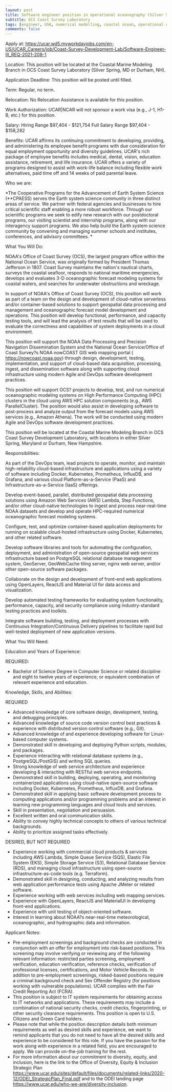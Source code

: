```yaml
---
layout: post
title: Software engineer position in operational oceanography (Silver Spring, Maryland)
subtitle: OCS Coast Survey Laboratory
tags: [engineer, USA, numerical modelling, coastal ocean, operational oceanography]
comments: false
---
```



Apply at:
https://ucar.wd5.myworkdayjobs.com/en-US/UCAR_Careers/job/Coast-Survey-Development-Lab/Software-Engineer-III_REQ-2021-208-1


Location: This position will be located at the Coastal Marine Modeling
Branch in OCS Coast Survey Laboratory (Silver Spring, MD or Durham, NH).

Application Deadline: This position will be posted until filled.

Term: Regular, no term.

Relocation: No Relocation Assistance is available for this position.

Work Authorization: UCAR|NCAR will not sponsor a work visa (e.g., J-1,
H1-B, etc.) for this position.

Salary:
Hiring Range $97,404 - $121,754
Full Salary Range $97,404 - $158,282

Benefits: UCAR affirms its continuing commitment to developing, providing,
and administering its employee benefit programs with due consideration for
equal employment opportunity and diversity guidelines. UCAR's rich package
of employee benefits includes medical, dental, vision, education
assistance, retirement, and life insurance. UCAR offers a variety of
programs designed to assist with work-life balance including flexible work
alternatives, paid time off and 14 weeks of paid parental leave.


Who we are:

*The Cooperative Programs for the Advancement of Earth System Science
(**CPAESS)
serves the Earth system science community in three distinct areas of
service. We partner with federal agencies and businesses to hire critical
scientific staff enabling a more robust workforce. Through our scientific
programs we seek to edify new research with our postdoctoral programs, our
visiting scientist and internship programs, along with our interagency
support programs. We also help build the Earth system science community by
convening and managing summer schools and institutes, conferences, and
advisory committees. *

What You Will Do:

NOAA's Office of Coast Survey (OCS), the largest program office within the
National Ocean Service, was originally formed by President Thomas Jefferson
in 1807. Coast Survey maintains the nation's nautical charts, surveys the
coastal seafloor, responds to national maritime emergencies, develops and
evaluates 3-D oceanographic forecast modeling systems for coastal waters,
and searches for underwater obstructions and wreckage.

In support of NOAA's Office of Coast Survey (OCS), this position will work
as part of a team on the design and development of cloud-native serverless
and/or container-based solutions to support geospatial data processing and
management and oceanographic forecast model development and operations.
This position will develop functional, performance, and capacity testing
tools, and will lead the analysis of test results that will be used to
evaluate the correctness and capabilities of system deployments in a cloud
environment.

This position will support  the NOAA Data Processing and Precision
Navigation Dissemination System and the National Ocean Service/Office of
Coast Survey?s NOAA nowCOAST GIS web mapping portal (
https://nowcoast.noaa.gov) through design, development, testing,
implementation, and support of cloud-based data acquisition, processing,
ingest, and dissemination software along with supporting cloud
infrastructure using modern Agile and DevOps software development practices.

This position will support OCS? projects to develop, test, and run
numerical oceanographic modeling systems on High Performance Computing
(HPC) clusters in the cloud using AWS HPC solution components (e.g., AWS
ParallelCluster).  The position would also assist in developing software to
post-process and analyze output from the forecast models using AWS services
(e.g., Amazon Athena).  The work will be conducted using modern Agile and
DevOps software development practices.

This position will be located at the Coastal Marine Modeling Branch in OCS
Coast Survey Development Laboratory, with locations in either Silver
Spring, Maryland or Durham, New Hampshire.

Responsibilities:

As part of the DevOps team, lead projects to operate, monitor, and maintain
high-reliability cloud-based infrastructure and applications using a
variety of software including Docker, Kubernetes, Prometheus, InfluxDB, and
Grafana, and various cloud Platform-as-a-Service (PaaS) and
Infrastructure-as-a-Service (IaaS) offerings.

Develop event-based, parallel, distributed geospatial data processing
solutions using Amazon Web Services (AWS) Lambda, Step Functions, and/or
other cloud-native technologies to ingest and process near-real-time NOAA
datasets and develop and operate HPC-required numerical oceanographic
forecast modeling systems.

Configure, test, and optimize container-based application deployments for
running on scalable cloud-hosted infrastructure using Docker, Kubernetes,
and other related software.

Develop software libraries and tools for automating the configuration,
deployment, and administration of open-source geospatial web services
infrastructure based on PostgreSQL relational database management system,
GeoServer, GeoWebCache tiling server, nginx web server, and/or other
open-source software packages.

Collaborate on the design and development of front-end web applications
using OpenLayers, ReactJS and Material UI for data access and visualization.

Develop automated testing frameworks for evaluating system functionality,
performance, capacity, and security compliance using industry-standard
testing practices and toolkits.

Integrate software building, testing, and deployment processes with
Continuous Integration/Continuous Delivery pipelines to facilitate rapid
but well-tested deployment of new application versions.

What You Will Need:

Education and Years of Experience:

REQUIRED:

   - Bachelor of Science Degree in Computer Science or related discipline
   and eight to twelve years of experience; or equivalent combination of
   relevant experience and education.

Knowledge, Skills, and Abilities:

REQUIRED

   - Advanced knowledge of core software design, development, testing, and
   debugging principles.
   - Advanced knowledge of source code version control best practices &
   experience with distributed version control software (e.g., Git).
   - Advanced knowledge of and experience developing software for
   Linux-based computer systems.
   - Demonstrated skill in developing and deploying Python scripts,
   modules, and packages.
   - Experience interacting with relational database systems (e.g.,
   PostgreSQL/PostGIS) and writing SQL queries.
   - Strong knowledge of web service architecture and experience developing
   & interacting with RESTful web service endpoints.
   - Demonstrated skill in building, deploying, operating, and monitoring
   containerized applications using cloud-native open-source software
   including Docker, Kubernetes, Prometheus, InfluxDB, and Grafana.
   - Demonstrated skill in applying basic software development process to
   computing applications and/or programming problems and an interest in
   learning new programming languages and cloud tools and services.
   - Skill in presentation, negotiation and persuasion.
   - Excellent written and oral communication skills.
   - Ability to convey highly technical concepts to others of various
   technical backgrounds.
   - Ability to prioritize assigned tasks effectively.

DESIRED, BUT NOT REQUIRED

   - Experience working with commercial cloud products & services including
   AWS Lambda, Simple Queue Service (SQS), Elastic File System (EKS), Simple
   Storage Service (S3), Relational Database Service (RDS), and managing cloud
   infrastructure using open-source infrastructure-as-code tools (e.g.
   Terraform).
   - Demonstrated skill in designing, conducting, and analyzing results
   from web application performance tests using Apache JMeter or related
   software.
   - Experience working with web services including web mapping services.
   - Experience with OpenLayers, ReactJS and MaterialUI in developing
   front-end applications.
   - Experience with unit testing of object-oriented software.
   - Interest in learning about NOAA?s near-real-time meteorological,
   oceanographic, and hydrographic data and information.

Applicant Notes:

   - Pre-employment screenings and background checks are conducted in
   conjunction with an offer for employment into risk-based positions. This
   screening may involve verifying or reviewing any of the following relevant
   information: restricted parties screening, employment verification,
   education verification, reference checks, verification of professional
   licenses, certifications, and Motor Vehicle Records.  In addition to
   pre-employment screenings, risked-based positions require a criminal
   background check and Sex Offender Registry (for positions working with
   vulnerable populations). UCAR complies with the Fair Credit Reporting Act
   (FCRA).
   - This position is subject to IT system requirements for obtaining
   access to IT networks and applications. These requirements may include a
   combination of national security checks, credit checks, fingerprinting, or
   other security clearance requirements.  This position is open to U.S.
   Citizens and Green Card holders.
   - Please note that while the position description details both minimum
   requirements as well as desired skills and experience, we want to remind
   applicants that you do not need to have all the desired skills and
   experience to be considered for this role. If you have the passion for the
   work along with experience in a related field, you are encouraged to apply.
   We can provide on-the-job training for the rest.
   - For more information about our commitment to diversity, equity, and
   inclusion, here is the link to the Office of Diversity, Equity &
   Inclusion Strategic Plan
   <https://www.ucar.edu/sites/default/files/documents/related-links/2020-12/ODEI_StrategicPlan_Final.pdf>
    and to the ODEI landing page
   <https://www.ucar.edu/who-we-are/diversity-inclusion>.
